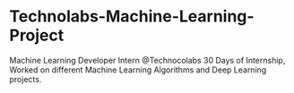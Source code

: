 # Technolabs-Machine-Learning-Project
Machine Learning Developer Intern @Technocolabs
30 Days of Internship, Worked on different Machine Learning Algorithms and Deep Learning projects.
